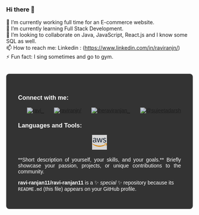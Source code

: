 ### Hi there 👋
🔭 I’m currently working full time for an E-commerce website.  
🌱 I’m currently learning Full Stack Development.  
👯 I’m looking to collaborate on Java, JavaScript, React.js and I know some SQL as well.  
📫 How to reach me: Linkedin : (https://www.linkedin.com/in/raviranjn/)  
⚡ Fun fact: I sing sometimes and go to gym.  
<div class="profile-section" style="background-color: #333; color: #fff; padding: 2rem; border-radius: 0.5rem; margin-top: 2rem; font-family: sans-serif;">
  <h3 align="left">Connect with me:</h3>
  <ul class="social-links" style="display: flex; justify-content: space-between; list-style: none; margin: 1rem 0;">
    <li>
      <a href="https://codepen.io/ravi_" target="_blank" rel="nofollow noopener noreferrer">
        <img src="https://raw.githubusercontent.com/rahuldkjain/github-profile-readme-generator/master/src/images/icons/Social/codepen.svg" alt="ravi_" height="30" width="40" style="opacity: 0.8; transition: opacity 0.2s ease-in-out;" />
      </a>
    </li>
    <li>
      <a href="https://linkedin.com/in/raviranjn/" target="_blank" rel="nofollow noopener noreferrer">
        <img src="https://raw.githubusercontent.com/rahuldkjain/github-profile-readme-generator/master/src/images/icons/Social/linked-in-alt.svg" alt="raviranjn/" height="30" width="40" style="opacity: 0.8; transition: opacity 0.2s ease-in-out;" />
      </a>
    </li>
    <li>
      <a href="https://instagram.com/theraviranjan_" target="_blank" rel="nofollow noopener noreferrer">
        <img src="https://raw.githubusercontent.com/rahuldkjain/github-profile-readme-generator/master/src/images/icons/Social/instagram.svg" alt="theraviranjan_" height="30" width="40" style="opacity: 0.8; transition: opacity 0.2s ease-in-out;" />
      </a>
    </li>
    <li>
      <a href="https://medium.com/@sujeetadarsh" target="_blank" rel="nofollow noopener noreferrer">
        <img src="https://raw.githubusercontent.com/rahuldkjain/github-profile-readme-generator/master/src/images/icons/Social/medium.svg" alt="@sujeetadarsh" height="30" width="40" style="opacity: 0.8; transition: opacity 0.2s ease-in-out;" />
      </a>
    </li>
  </ul>

  <h3 align="left">Languages and Tools:</h3>
  <div class="skills-wrapper" style="display: flex; flex-wrap: wrap; justify-content: space-around; margin-top: 1rem;">
    <a href="https://aws.amazon.com" target="_blank" rel="noreferrer">
      <img src="https://raw.githubusercontent.com/devicons/devicon/master/icons/amazonwebservices/amazonwebservices-original-wordmark.svg" alt="aws" width="40" height="40" style="opacity: 0.8; transition: opacity 0.2s ease-in-out;" />
    </a>
    </div>

  <p style="text-align: justify; margin-top: 1rem;">
    **Short description of yourself, your skills, and your goals.** Briefly showcase your passion, projects, or unique contributions to the community.
  </p>

  
**ravi-ranjan11/ravi-ranjan11** is a ✨ _special_ ✨ repository because its `README.md` (this file) appears on your GitHub profile.

